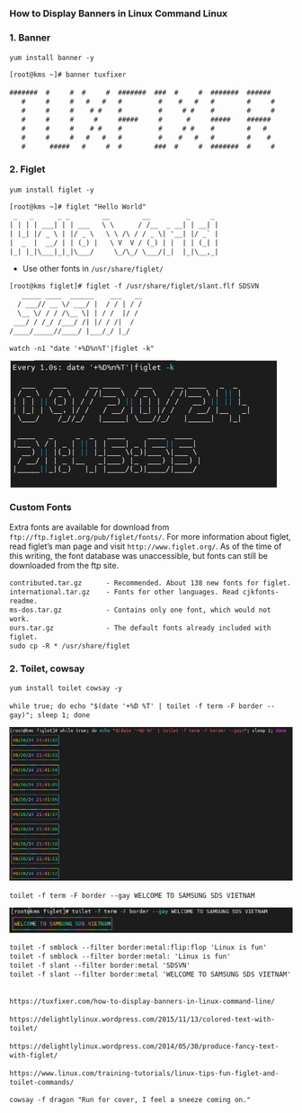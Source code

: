 ### How to Display Banners in Linux Command Linux

### 1. Banner

`yum install banner -y`

```
[root@kms ~]# banner tuxfixer

#######  #     #  #     #  #######  ###  #     #  #######  ######
   #     #     #   #   #   #         #    #   #   #        #     #
   #     #     #    # #    #         #     # #    #        #     #
   #     #     #     #     #####     #      #     #####    ######
   #     #     #    # #    #         #     # #    #        #   #
   #     #     #   #   #   #         #    #   #   #        #    #
   #      #####   #     #  #        ###  #     #  #######  #     #
```

### 2. Figlet

`yum install figlet -y`

```
[root@kms ~]# figlet "Hello World"
 _   _      _ _        __        __         _     _
| | | | ___| | | ___   \ \      / /__  _ __| | __| |
| |_| |/ _ \ | |/ _ \   \ \ /\ / / _ \| '__| |/ _` |
|  _  |  __/ | | (_) |   \ V  V / (_) | |  | | (_| |
|_| |_|\___|_|_|\___/     \_/\_/ \___/|_|  |_|\__,_|

```


- Use other fonts in `/usr/share/figlet/`

```
[root@kms figlet]# figlet -f /usr/share/figlet/slant.flf SDSVN
   _____ ____  ______    ___   __
  / ___// __ \/ ___/ |  / / | / /
  \__ \/ / / /\__ \| | / /  |/ /
 ___/ / /_/ /___/ /| |/ / /|  /
/____/_____//____/ |___/_/ |_/
```

`watch -n1 "date '+%D%n%T'|figlet -k"`

<img src="/img/banner2.PNG">

### Custom Fonts

Extra fonts are available for download from `ftp://ftp.figlet.org/pub/figlet/fonts/`. For more information about figlet, read figlet’s man page and visit `http://www.figlet.org/`. As of the time of this writing, the font database was unaccessible, but fonts can still be downloaded from the ftp site.

```
contributed.tar.gz      - Recommended. About 138 new fonts for figlet.
international.tar.gz    - Fonts for other languages. Read cjkfonts-readme.
ms-dos.tar.gz           - Contains only one font, which would not work.
ours.tar.gz             - The default fonts already included with figlet.
sudo cp -R * /usr/share/figlet 
``` 

### 2. Toilet, cowsay

```
yum install toilet cowsay -y

while true; do echo "$(date '+%D %T' | toilet -f term -F border --gay)"; sleep 1; done
```

<img src="/img/banner.PNG">


`toilet -f term -F border --gay WELCOME TO SAMSUNG SDS VIETNAM`

<img src="/img/banner1.PNG">

```
toilet -f smblock --filter border:metal:flip:flop 'Linux is fun'
toilet -f smblock --filter border:metal: 'Linux is fun'
toilet -f slant --filter border:metal 'SDSVN'
toilet -f slant --filter border:metal 'WELCOME TO SAMSUNG SDS VIETNAM'


https://tuxfixer.com/how-to-display-banners-in-linux-command-line/

https://delightlylinux.wordpress.com/2015/11/13/colored-text-with-toilet/

https://delightlylinux.wordpress.com/2014/05/30/produce-fancy-text-with-figlet/

https://www.linux.com/training-tutorials/linux-tips-fun-figlet-and-toilet-commands/
```
`cowsay -f dragon "Run for cover, I feel a sneeze coming on."`